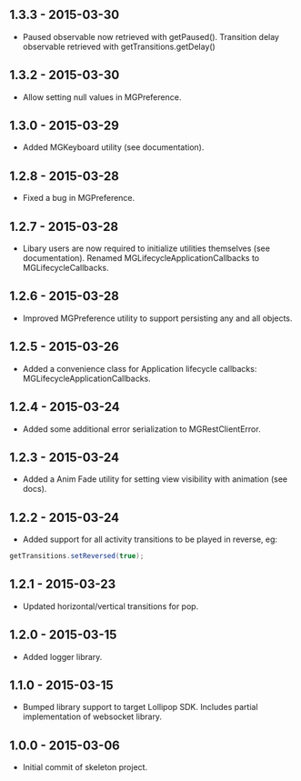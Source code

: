 ## 1.3.3 - 2015-03-30

- Paused observable now retrieved with getPaused().  Transition delay observable retrieved with getTransitions.getDelay()

## 1.3.2 - 2015-03-30

- Allow setting null values in MGPreference.

## 1.3.0 - 2015-03-29

- Added MGKeyboard utility (see documentation).

## 1.2.8 - 2015-03-28

- Fixed a bug in MGPreference.

## 1.2.7 - 2015-03-28

- Libary users are now required to initialize utilities themselves (see documentation).  Renamed MGLifecycleApplicationCallbacks to MGLifecycleCallbacks.

## 1.2.6 - 2015-03-28

- Improved MGPreference utility to support persisting any and all objects.

## 1.2.5 - 2015-03-26

- Added a convenience class for Application lifecycle callbacks: MGLifecycleApplicationCallbacks.

## 1.2.4 - 2015-03-24

- Added some additional error serialization to MGRestClientError.

## 1.2.3 - 2015-03-24

- Added a Anim Fade utility for setting view visibility with animation (see docs).

## 1.2.2 - 2015-03-24

- Added support for all activity transitions to be played in reverse, eg:

```java
getTransitions.setReversed(true);
```

## 1.2.1 - 2015-03-23

- Updated horizontal/vertical transitions for pop.

## 1.2.0 - 2015-03-15

- Added logger library.

## 1.1.0 - 2015-03-15

- Bumped library support to target Lollipop SDK.  Includes partial implementation of websocket library.

## 1.0.0 - 2015-03-06

- Initial commit of skeleton project.

